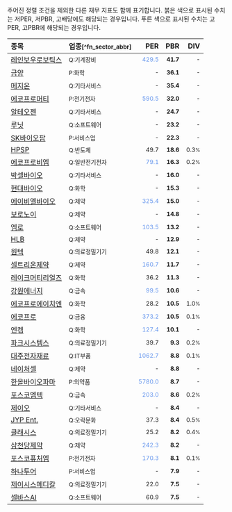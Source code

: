 주어진 정렬 조건을 제외한 다른 재무 지표도 함께 표기합니다. 붉은 색으로 표시된 수치는 저PER, 저PBR, 고배당에도 해당되는 경우입니다. 푸른 색으로 표시된 수치는 고PER, 고PBR에 해당되는 경우입니다.

| **종목** | **업종**<small>[^fn_sector_abbr]</small> | **PER** | **PBR** | **DIV** |
| :--- | :--- | --: | --: | --: |
| [레인보우로보틱스](/277810/) | <small>Q:기계장비</small> | <small><span style="color:cornflowerblue">429.5</span></small> | <small>**41.7**</small> | <small>-</small> |
| [금양](/001570/) | <small>P:화학</small> | <small>-</small> | <small>**36.1**</small> | <small>-</small> |
| [메지온](/140410/) | <small>Q:기타서비스</small> | <small>-</small> | <small>**35.4**</small> | <small>-</small> |
| [에코프로머티](/450080/) | <small>P:전기전자</small> | <small><span style="color:cornflowerblue">590.5</span></small> | <small>**32.0**</small> | <small>-</small> |
| [알테오젠](/196170/) | <small>Q:기타서비스</small> | <small>-</small> | <small>**24.7**</small> | <small>-</small> |
| [루닛](/328130/) | <small>Q:소프트웨어</small> | <small>-</small> | <small>**23.2**</small> | <small>-</small> |
| [SK바이오팜](/326030/) | <small>P:서비스업</small> | <small>-</small> | <small>**22.3**</small> | <small>-</small> |
| [HPSP](/403870/) | <small>Q:반도체</small> | <small>49.7</small> | <small>**18.6**</small> | <small>0.3<small>%</small></small> |
| [에코프로비엠](/247540/) | <small>Q:일반전기전자</small> | <small><span style="color:cornflowerblue">79.1</span></small> | <small>**16.3**</small> | <small>0.2<small>%</small></small> |
| [박셀바이오](/323990/) | <small>Q:기타서비스</small> | <small>-</small> | <small>**16.0**</small> | <small>-</small> |
| [현대바이오](/048410/) | <small>Q:화학</small> | <small>-</small> | <small>**15.3**</small> | <small>-</small> |
| [에이비엘바이오](/298380/) | <small>Q:제약</small> | <small><span style="color:cornflowerblue">325.4</span></small> | <small>**15.0**</small> | <small>-</small> |
| [보로노이](/310210/) | <small>Q:제약</small> | <small>-</small> | <small>**14.8**</small> | <small>-</small> |
| [엠로](/058970/) | <small>Q:소프트웨어</small> | <small><span style="color:cornflowerblue">103.5</span></small> | <small>**13.2**</small> | <small>-</small> |
| [HLB](/028300/) | <small>Q:제약</small> | <small>-</small> | <small>**12.9**</small> | <small>-</small> |
| [원텍](/336570/) | <small>Q:의료정밀기기</small> | <small>49.8</small> | <small>**12.1**</small> | <small>-</small> |
| [셀트리온제약](/068760/) | <small>Q:제약</small> | <small><span style="color:cornflowerblue">160.7</span></small> | <small>**11.7**</small> | <small>-</small> |
| [레이크머티리얼즈](/281740/) | <small>Q:화학</small> | <small>36.2</small> | <small>**11.3**</small> | <small>-</small> |
| [강원에너지](/114190/) | <small>Q:금속</small> | <small><span style="color:cornflowerblue">99.5</span></small> | <small>**10.6**</small> | <small>-</small> |
| [에코프로에이치엔](/383310/) | <small>Q:화학</small> | <small>28.2</small> | <small>**10.5**</small> | <small>1.0<small>%</small></small> |
| [에코프로](/086520/) | <small>Q:금융</small> | <small><span style="color:cornflowerblue">373.2</span></small> | <small>**10.5**</small> | <small>0.1<small>%</small></small> |
| [엔켐](/348370/) | <small>Q:화학</small> | <small><span style="color:cornflowerblue">127.4</span></small> | <small>**10.1**</small> | <small>-</small> |
| [파크시스템스](/140860/) | <small>Q:의료정밀기기</small> | <small>39.7</small> | <small>**9.3**</small> | <small>0.2<small>%</small></small> |
| [대주전자재료](/078600/) | <small>Q:IT부품</small> | <small><span style="color:cornflowerblue">1062.7</span></small> | <small>**8.8**</small> | <small>0.1<small>%</small></small> |
| [네이처셀](/007390/) | <small>Q:제약</small> | <small>-</small> | <small>**8.8**</small> | <small>-</small> |
| [한올바이오파마](/009420/) | <small>P:의약품</small> | <small><span style="color:cornflowerblue">5780.0</span></small> | <small>**8.7**</small> | <small>-</small> |
| [포스코엠텍](/009520/) | <small>Q:금속</small> | <small><span style="color:cornflowerblue">203.0</span></small> | <small>**8.6**</small> | <small>0.2<small>%</small></small> |
| [제이오](/418550/) | <small>Q:기타서비스</small> | <small>-</small> | <small>**8.4**</small> | <small>-</small> |
| [JYP Ent.](/035900/) | <small>Q:오락문화</small> | <small>37.3</small> | <small>**8.4**</small> | <small>0.5<small>%</small></small> |
| [클래시스](/214150/) | <small>Q:의료정밀기기</small> | <small>25.2</small> | <small>**8.2**</small> | <small>0.4<small>%</small></small> |
| [삼천당제약](/000250/) | <small>Q:제약</small> | <small><span style="color:cornflowerblue">242.3</span></small> | <small>**8.2**</small> | <small>-</small> |
| [포스코퓨처엠](/003670/) | <small>P:전기전자</small> | <small><span style="color:cornflowerblue">170.3</span></small> | <small>**8.1**</small> | <small>0.1<small>%</small></small> |
| [하나투어](/039130/) | <small>P:서비스업</small> | <small>-</small> | <small>**7.9**</small> | <small>-</small> |
| [제이시스메디칼](/287410/) | <small>Q:의료정밀기기</small> | <small>22.0</small> | <small>**7.5**</small> | <small>-</small> |
| [셀바스AI](/108860/) | <small>Q:소프트웨어</small> | <small>60.9</small> | <small>**7.5**</small> | <small>-</small> |